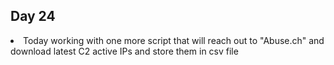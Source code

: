 ## Day 24

<li> Today working with one more script that will reach out to "Abuse.ch" and download latest C2 active IPs and store them in csv file
